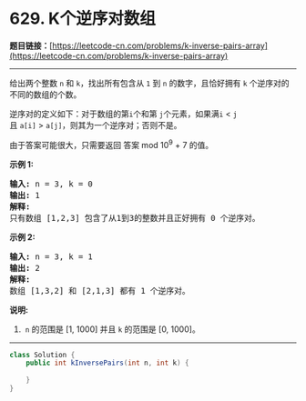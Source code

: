 # 629. K个逆序对数组

**题目链接：**[https://leetcode-cn.com/problems/k-inverse-pairs-array](https://leetcode-cn.com/problems/k-inverse-pairs-array)

---

<div class="content__1Y2H">
 <div class="notranslate">
  <p>给出两个整数&nbsp;<code>n</code>&nbsp;和&nbsp;<code>k</code>，找出所有包含从&nbsp;<code>1</code>&nbsp;到&nbsp;<code>n</code>&nbsp;的数字，且恰好拥有&nbsp;<code>k</code>&nbsp;个逆序对的不同的数组的个数。</p> 
  <p>逆序对的定义如下：对于数组的第<code>i</code>个和第&nbsp;<code>j</code>个元素，如果满<code>i</code>&nbsp;&lt;&nbsp;<code>j</code>且&nbsp;<code>a[i]</code>&nbsp;&gt;&nbsp;<code>a[j]</code>，则其为一个逆序对；否则不是。</p> 
  <p>由于答案可能很大，只需要返回 答案 mod 10<sup>9</sup>&nbsp;+ 7 的值。</p> 
  <p><strong>示例 1:</strong></p> 
  <pre class="language-text"><strong>输入:</strong> n = 3, k = 0
<strong>输出:</strong> 1
<strong>解释:</strong> 
只有数组 [1,2,3] 包含了从1到3的整数并且正好拥有 0 个逆序对。
</pre> 
  <p><strong>示例 2:</strong></p> 
  <pre class="language-text"><strong>输入:</strong> n = 3, k = 1
<strong>输出:</strong> 2
<strong>解释:</strong> 
数组 [1,3,2] 和 [2,1,3] 都有 1 个逆序对。
</pre> 
  <p><strong>说明:</strong></p> 
  <ol> 
   <li>&nbsp;<code>n</code>&nbsp;的范围是 [1, 1000] 并且 <code>k</code> 的范围是 [0, 1000]。</li> 
  </ol> 
 </div>
</div>

---

```java
class Solution {
    public int kInversePairs(int n, int k) {
        
    }
}
```